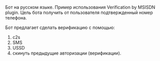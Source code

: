 Бот на русском языке.
Пример использования Verification by MSISDN plugin. Цель бота получить от пользователя подтвержденный номер телефона.

Бот предлагает сделать верификацию с помощью:
1) c2s
2) SMS
3) USSD
4) скинуть предыдущие авторизации (верификации).
